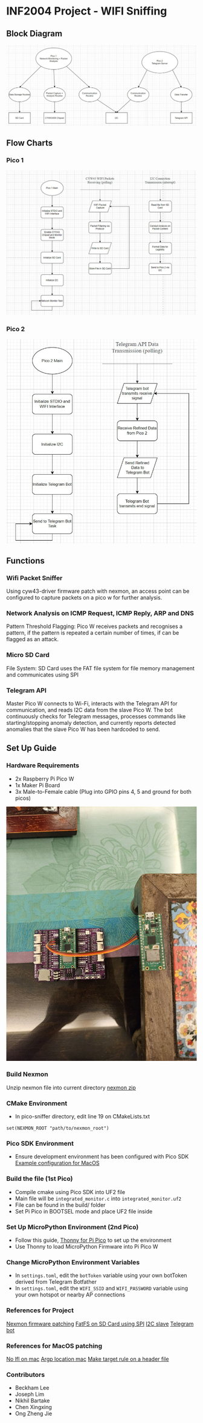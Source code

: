 # INF2004 Project - WIFI Sniffing

## Block Diagram

![Block diagram](block.jpg)

## Flow Charts

### Pico 1

![Pico 1 Flow Chart](pico1flow.jpg)

### Pico 2

![Pico 2 Flow Chart](pico2flow.jpg)

## Functions

### Wifi Packet Sniffer
Using cyw43-driver firmware patch with nexmon, an access point can be configured to capture packets on a pico w for further analysis. 

### Network Analysis on ICMP Request, ICMP Reply, ARP and DNS
Pattern Threshold Flagging: Pico W receives packets and recognises a pattern, if the pattern is repeated a certain number of times, if can be flagged as an attack.
   
### Micro SD Card
File System: SD Card uses the FAT file system for file memory management and communicates using SPI 

### Telegram API
Master Pico W connects to Wi-Fi, interacts with the Telegram API for communication, and reads I2C data from the slave Pico W. The bot continuously checks for Telegram messages, processes commands like starting/stopping anomaly detection, and currently reports detected anomalies that the slave Pico W has been hardcoded to send.

## Set Up Guide

### Hardware Requirements

- 2x Raspberry Pi Pico W
- 1x Maker Pi Board
- 3x Male-to-Female cable (Plug into GPIO pins 4, 5 and ground for both picos)

![Picos Set Up](pico.jpg)

### Build Nexmon

Unzip nexmon file into current directory
[nexmon zip](https://drive.google.com/file/d/1zPOxOzExa2OGGr4ASAb2gz_CPQqirKNu/view?usp=sharing)

### CMake Environment

- In pico-sniffer directory, edit line 19 on CMakeLists.txt
```
set(NEXMON_ROOT "path/to/nexmon_root")
```

### Pico SDK Environment

- Ensure development environment has been configured with Pico SDK
[Example configuration for MacOS](https://github.com/Bread7/Pico-SDK-Setup-MacOS)

### Build the file (1st Pico)

- Compile cmake using Pico SDK into UF2 file
- Main file will be `integrated_monitor.c` into `integrated_monitor.uf2`
- File can be found in the build/ folder
- Set Pi Pico in BOOTSEL mode and place UF2 file inside

### Set Up MicroPython Environment (2nd Pico)

- Follow this guide, [Thonny for Pi Pico](https://projects.raspberrypi.org/en/projects/getting-started-with-the-pico/2) to set up the environment
- Use Thonny to load MicroPython Firmware into Pi Pico W

### Change MicroPython Environment Variables

- In `settings.toml`, edit the `botToken` variable using your own botToken derived from Telegram Botfather
- In `settings.toml`, edit the `WIFI_SSID` and `WIFI_PASSWORD` variable using your own hotspot or nearby AP connections

### References for Project

[Nexmon firmware patching](https://github.com/seemoo-lab/nexmon)
[FatFS on SD Card using SPI](https://github.com/carlk3/no-OS-FatFS-SD-SPI-RPi-Pico)
[I2C slave](https://github.com/vmilea/pico_i2c_slave)
[Telegram bot](https://my.cytron.io/tutorial/using-raspberry-pi-pico-w-with-telegram-bot)

### References for MacOS patching
[No lfl on mac](https://stackoverflow.com/questions/21298097/library-not-found-for-lfl)
[Argp location mac](https://github.com/AltraMayor/f3/issues/42)
[Make target rule on a header file](https://stackoverflow.com/questions/13934841/make-no-rule-to-make-a-header-file)

### Contributors

- Beckham Lee
- Joseph Lim
- Nikhil Bartake
- Chen Xingxing
- Ong Zheng Jie